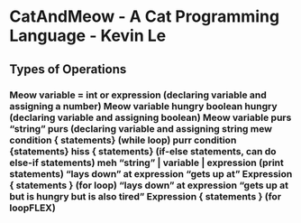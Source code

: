 <h1> CatAndMeow - A Cat Programming Language - Kevin Le </h1>
<h2> Types of Operations</h2>
<h3>
Meow variable = int or expression (declaring variable and assigning a number)
Meow variable hungry boolean hungry (declaring variable and assigning boolean)
Meow variable purs “string” purs (declaring variable and assigning string
mew condition { statements} (while loop)
purr condition {statements} hiss { statements} (if-else statements, can do else-if statements)
meh “string” | variable | expression (print statements)
“lays down” at expression “gets up at” Expression { statements } (for loop)
“lays down” at expression “gets up at but is hungry but is also tired” Expression { statements } (for loopFLEX)


</h3>
